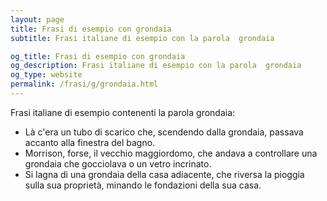 ```yaml
---
layout: page
title: Frasi di esempio con grondaia 
subtitle: Frasi italiane di esempio con la parola  grondaia

og_title: Frasi di esempio con grondaia 
og_description: Frasi italiane di esempio con la parola  grondaia
og_type: website
permalink: /frasi/g/grondaia.html
---
```


Frasi italiane di esempio contenenti la parola grondaia:


- Là c'era un tubo di scarico che, scendendo dalla grondaia, passava accanto alla finestra del bagno.
- Morrison, forse, il vecchio maggiordomo, che andava a controllare una grondaia che gocciolava o un vetro incrinato.
- Si lagna di una grondaia della casa adiacente, che riversa la pioggia sulla sua proprietà, minando le fondazioni della sua casa.
